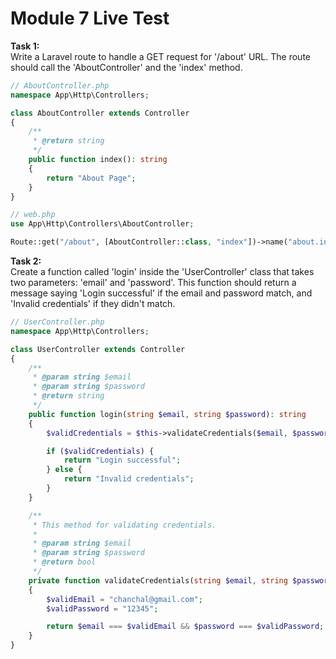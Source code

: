# Module 7 Live Test

__Task 1:__  
Write a Laravel route to handle a GET request for '/about' URL. The route should call
the 'AboutController' and the 'index' method.


```php
// AboutController.php
namespace App\Http\Controllers;

class AboutController extends Controller
{
    /**
     * @return string
     */
    public function index(): string
    {
        return "About Page";
    }
}

// web.php
use App\Http\Controllers\AboutController;

Route::get("/about", [AboutController::class, "index"])->name("about.index");
```


__Task 2:__  
Create a function called 'login' inside the 'UserController' class that takes two parameters: 'email'
and 'password'. This function should return a message saying 'Login successful' if the email and password
match, and 'Invalid credentials' if they didn't match.

```php
// UserController.php
namespace App\Http\Controllers;

class UserController extends Controller
{
    /**
     * @param string $email
     * @param string $password
     * @return string
     */
    public function login(string $email, string $password): string
    {
        $validCredentials = $this->validateCredentials($email, $password);

        if ($validCredentials) {
            return "Login successful";
        } else {
            return "Invalid credentials";
        }
    }

    /**
     * This method for validating credentials.
     *
     * @param string $email
     * @param string $password
     * @return bool
     */
    private function validateCredentials(string $email, string $password): bool
    {
        $validEmail = "chanchal@gmail.com";
        $validPassword = "12345";

        return $email === $validEmail && $password === $validPassword;
    }
}
```

